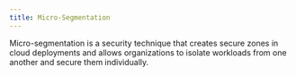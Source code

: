 ```yaml
---
title: Micro-Segmentation
---
```

Micro-segmentation is a security technique that creates secure zones in cloud deployments and allows organizations to
isolate workloads from one another and secure them individually.

